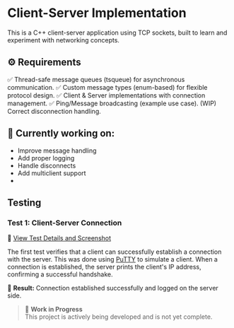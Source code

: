 # Client-Server Implementation

This is a C++ client-server application using TCP sockets, built to learn and experiment with networking concepts.

## ⚙️ Requirements

✅ Thread-safe message queues (tsqueue) for asynchronous communication.
✅ Custom message types (enum-based) for flexible protocol design.
✅ Client & Server implementations with connection management.
✅ Ping/Message broadcasting (example use case).
(WIP) Correct disconnection handling.

## 🔄 Currently working on:
- Improve message handling
- Add proper logging
- Handle disconnects
- Add multiclient support
- 
## Testing

### Test 1: Client-Server Connection

📄 [View Test Details and Screenshot](docs/test1_notes.md)

The first test verifies that a client can successfully establish a connection with the server. This was done using [PuTTY](https://www.putty.org/) to simulate a client. When a connection is established, the server prints the client's IP address, confirming a successful handshake.

🧪 **Result:** Connection established successfully and logged on the server side.


> 🚧 **Work in Progress**  
> This project is actively being developed and is not yet complete.

